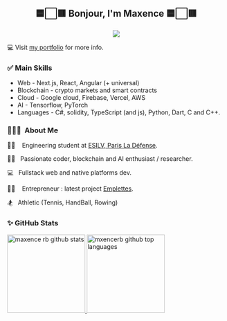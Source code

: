 
<div  align="center">
	<h2>
		🟦⬜🟥 Bonjour, I'm Maxence 🟦⬜🟥
	</h2>
</div>

<div  align="center">
	<a href="https://maxenceraballand.com">
	<img src='back.gif'/>
	</a>
</div>

💻 Visit [my portfolio](https://maxenceraballand.com) for more info.

### ✅ Main Skills

- Web - Next.js, React, Angular (+ universal)
- Blockchain - crypto markets and smart contracts
- Cloud - Google cloud, Firebase, Vercel, AWS
- AI - Tensorflow, PyTorch
- Languages - C#, solidity, TypeScript (and js), Python, Dart, C and C++.

### 👨🏻‍💻 &nbsp;About Me

👨‍🎓 &nbsp;&nbsp; Engineering student at [ESILV, Paris La Défense](https://www.esilv.fr/).

👨‍💻 &nbsp; Passionate coder, blockchain and AI enthusiast / researcher.

💻 &nbsp; Fullstack web and native platforms dev.

👨‍💼 &nbsp;&nbsp; Entrepreneur : latest project [Emplettes](https://info.emplettes.app).

🏂 &nbsp; Athletic (Tennis, HandBall, Rowing)

### ✨ GitHub Stats

<a  href="https://github.com/maxencerb">
<img  height="180em"  src="https://github-readme-stats.vercel.app/api?username=maxencerb&show_icons=true&theme=merko&count_private=true"  alt="maxence rb github stats"  />
<img  height="180em"  src="https://github-readme-stats.vercel.app/api/top-langs/?username=maxencerb&theme=merko&layout=compact"  alt="mxencerb github top languages"  />
</a>

<br/>
